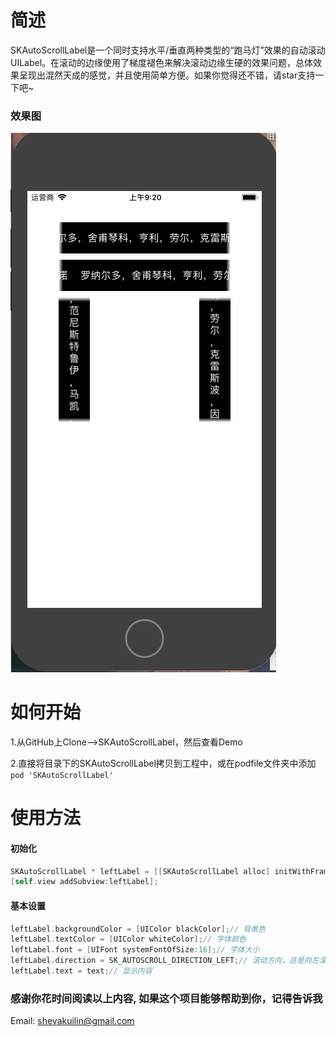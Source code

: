 # 简述


SKAutoScrollLabel是一个同时支持水平/垂直两种类型的“跑马灯”效果的自动滚动UILabel。在滚动的边缘使用了梯度褪色来解决滚动边缘生硬的效果问题，总体效果呈现出混然天成的感觉，并且使用简单方便。如果你觉得还不错，请star支持一下吧~

### 效果图 
![效果图](1.gif)


# 如何开始

1.从GitHub上Clone-->SKAutoScrollLabel，然后查看Demo

2.直接将目录下的SKAutoScrollLabel拷贝到工程中，或在podfile文件夹中添加 ```pod 'SKAutoScrollLabel'```


# 使用方法

#### 初始化


```objectivec
SKAutoScrollLabel * leftLabel = [[SKAutoScrollLabel alloc] initWithFrame:CGRectMake(50, 50, [UIScreen mainScreen].bounds.size.width - 100, 50)];
[self.view addSubview:leftLabel];
```

#### 基本设置

```objectivec
leftLabel.backgroundColor = [UIColor blackColor];// 背景色
leftLabel.textColor = [UIColor whiteColor];// 字体颜色
leftLabel.font = [UIFont systemFontOfSize:16];// 字体大小
leftLabel.direction = SK_AUTOSCROLL_DIRECTION_LEFT;// 滚动方向，这是向左滚动
leftLabel.text = text;// 显示内容
```

### 感谢你花时间阅读以上内容, 如果这个项目能够帮助到你，记得告诉我


Email: shevakuilin@gmail.com
